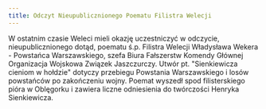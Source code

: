 ```yaml
---
title: Odczyt Nieupublicznionego Poematu Filistra Welecji
---
```


W ostatnim czasie Weleci mieli okazję uczestniczyć w odczycie, nieupublicznionego dotąd, poematu ś.p. Filistra Welecji Władysława Wekera - Powstańca Warszawskiego, szefa Biura Fałszerstw Komendy Głównej Organizacja Wojskowa Związek Jaszczurczy.
Utwór pt. "Sienkiewicza cieniom w hołdzie" dotyczy przebiegu Powstania Warszawskiego i losów powstańców po zakończeniu wojny. Poemat wyszedł spod filisterskiego pióra w Oblęgorku i zawiera liczne odniesienia do twórczości Henryka Sienkiewicza.

